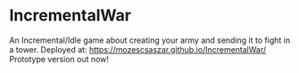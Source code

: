 # IncrementalWar
An Incremental/Idle game about creating your army and sending it to fight in a tower.
Deployed at: https://mozescsaszar.github.io/IncrementalWar/
Prototype version out now!

